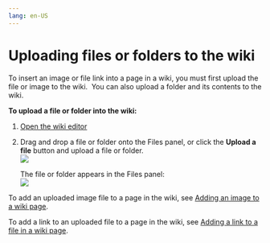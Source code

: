 ```yaml
---
lang: en-US
---
```


# Uploading files or folders to the wiki

To insert an image or file link into a page in a wiki, you must first upload the file or image to the wiki.  You can also upload a folder and its contents to the wiki.

**To upload a file or folder into the wiki:**

1.  [Open the wiki editor](/$replace)   
    
2.  Drag and drop a file or folder onto the Files panel, or click the **Upload a file** button and upload a file or folder.  
    ![](../../assets/wiki/uploading-files-or-folders-to-the-wiki/add-file-to-wiki.png)  
      
    The file or folder appears in the Files panel:  
    ![](../../assets/wiki/uploading-files-or-folders-to-the-wiki/as-wiki-with-file.png)

To add an uploaded image file to a page in the wiki, see [Adding an image to a wiki page](/wiki/adding-an-image-to-a-wiki-page).

To add a link to an uploaded file to a page in the wiki, see [Adding a link to a file in a wiki page](/wiki/adding-a-link-to-a-file-in-a-wiki-page).